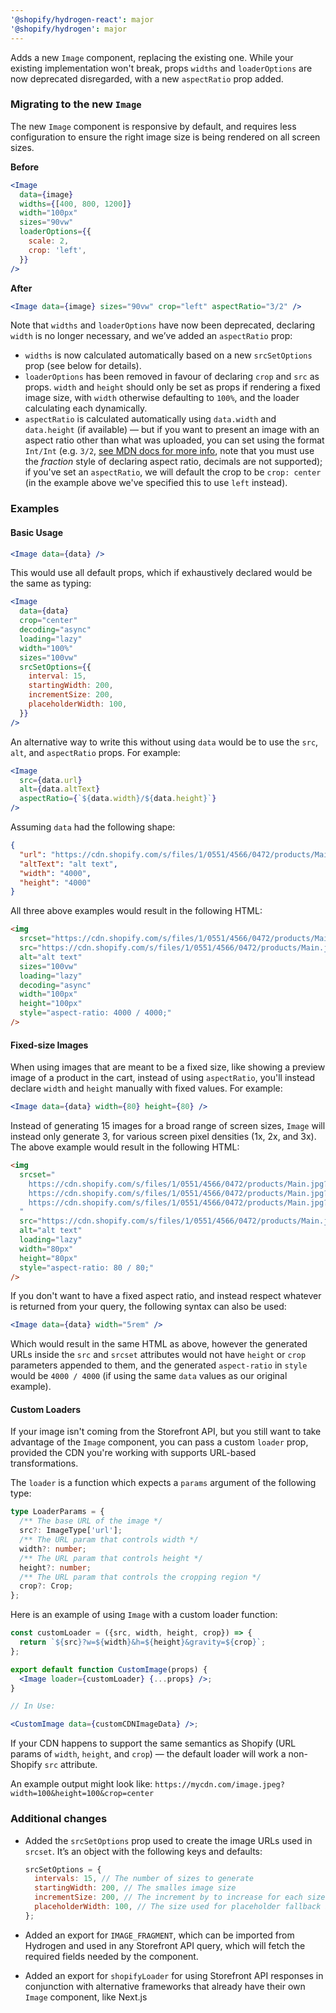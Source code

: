 ```yaml
---
'@shopify/hydrogen-react': major
'@shopify/hydrogen': major
---
```


Adds a new `Image` component, replacing the existing one. While your existing implementation won't break, props `widths` and `loaderOptions` are now deprecated disregarded, with a new `aspectRatio` prop added.

### Migrating to the new `Image`

The new `Image` component is responsive by default, and requires less configuration to ensure the right image size is being rendered on all screen sizes.

**Before**

```jsx
<Image
  data={image}
  widths={[400, 800, 1200]}
  width="100px"
  sizes="90vw"
  loaderOptions={{
    scale: 2,
    crop: 'left',
  }}
/>
```

**After**

```jsx
<Image data={image} sizes="90vw" crop="left" aspectRatio="3/2" />
```

Note that `widths` and `loaderOptions` have now been deprecated, declaring `width` is no longer necessary, and we’ve added an `aspectRatio` prop:

- `widths` is now calculated automatically based on a new `srcSetOptions` prop (see below for details).
- `loaderOptions` has been removed in favour of declaring `crop` and `src` as props. `width` and `height` should only be set as props if rendering a fixed image size, with `width` otherwise defaulting to `100%`, and the loader calculating each dynamically.
- `aspectRatio` is calculated automatically using `data.width` and `data.height` (if available) — but if you want to present an image with an aspect ratio other than what was uploaded, you can set using the format `Int/Int` (e.g. `3/2`, [see MDN docs for more info](https://developer.mozilla.org/en-US/docs/Web/CSS/aspect-ratio), note that you must use the _fraction_ style of declaring aspect ratio, decimals are not supported); if you've set an `aspectRatio`, we will default the crop to be `crop: center` (in the example above we've specified this to use `left` instead).

### Examples

<!-- Simplest possible usage -->

#### Basic Usage

```jsx
<Image data={data} />
```

This would use all default props, which if exhaustively declared would be the same as typing:

```jsx
<Image
  data={data}
  crop="center"
  decoding="async"
  loading="lazy"
  width="100%"
  sizes="100vw"
  srcSetOptions={{
    interval: 15,
    startingWidth: 200,
    incrementSize: 200,
    placeholderWidth: 100,
  }}
/>
```

An alternative way to write this without using `data` would be to use the `src`, `alt`, and `aspectRatio` props. For example:

```jsx
<Image
  src={data.url}
  alt={data.altText}
  aspectRatio={`${data.width}/${data.height}`}
/>
```

Assuming `data` had the following shape:

```json
{
  "url": "https://cdn.shopify.com/s/files/1/0551/4566/0472/products/Main.jpg",
  "altText": "alt text",
  "width": "4000",
  "height": "4000"
}
```

All three above examples would result in the following HTML:

```html
<img
  srcset="https://cdn.shopify.com/s/files/1/0551/4566/0472/products/Main.jpg?width=300&height=300&crop=center 300w, … *13 additional sizes* … https://cdn.shopify.com/s/files/1/0551/4566/0472/products/Main.jpg?width=3000&height=3000&crop=center 3000w"
  src="https://cdn.shopify.com/s/files/1/0551/4566/0472/products/Main.jpg?width=100&height=100&crop=center"
  alt="alt text"
  sizes="100vw"
  loading="lazy"
  decoding="async"
  width="100px"
  height="100px"
  style="aspect-ratio: 4000 / 4000;"
/>
```

#### Fixed-size Images

When using images that are meant to be a fixed size, like showing a preview image of a product in the cart, instead of using `aspectRatio`, you'll instead declare `width` and `height` manually with fixed values. For example:

```jsx
<Image data={data} width={80} height={80} />
```

Instead of generating 15 images for a broad range of screen sizes, `Image` will instead only generate 3, for various screen pixel densities (1x, 2x, and 3x). The above example would result in the following HTML:

```html
<img
  srcset="
    https://cdn.shopify.com/s/files/1/0551/4566/0472/products/Main.jpg?width=80&height=80&crop=center   1x,
    https://cdn.shopify.com/s/files/1/0551/4566/0472/products/Main.jpg?width=160&height=160&crop=center 2x,
    https://cdn.shopify.com/s/files/1/0551/4566/0472/products/Main.jpg?width=240&height=240&crop=center 3x
  "
  src="https://cdn.shopify.com/s/files/1/0551/4566/0472/products/Main.jpg?width=80&height=80"
  alt="alt text"
  loading="lazy"
  width="80px"
  height="80px"
  style="aspect-ratio: 80 / 80;"
/>
```

If you don't want to have a fixed aspect ratio, and instead respect whatever is returned from your query, the following syntax can also be used:

```jsx
<Image data={data} width="5rem" />
```

Which would result in the same HTML as above, however the generated URLs inside the `src` and `srcset` attributes would not have `height` or `crop` parameters appended to them, and the generated `aspect-ratio` in `style` would be `4000 / 4000` (if using the same `data` values as our original example).

#### Custom Loaders

If your image isn't coming from the Storefront API, but you still want to take advantage of the `Image` component, you can pass a custom `loader` prop, provided the CDN you're working with supports URL-based transformations.

The `loader` is a function which expects a `params` argument of the following type:

```ts
type LoaderParams = {
  /** The base URL of the image */
  src?: ImageType['url'];
  /** The URL param that controls width */
  width?: number;
  /** The URL param that controls height */
  height?: number;
  /** The URL param that controls the cropping region */
  crop?: Crop;
};
```

Here is an example of using `Image` with a custom loader function:

```jsx
const customLoader = ({src, width, height, crop}) => {
  return `${src}?w=${width}&h=${height}&gravity=${crop}`;
};

export default function CustomImage(props) {
  <Image loader={customLoader} {...props} />;
}

// In Use:

<CustomImage data={customCDNImageData} />;
```

If your CDN happens to support the same semantics as Shopify (URL params of `width`, `height`, and `crop`) — the default loader will work a non-Shopify `src` attribute.

An example output might look like: `https://mycdn.com/image.jpeg?width=100&height=100&crop=center`

### Additional changes

- Added the `srcSetOptions` prop used to create the image URLs used in `srcset`. It’s an object with the following keys and defaults:

  ```js
  srcSetOptions = {
    intervals: 15, // The number of sizes to generate
    startingWidth: 200, // The smalles image size
    incrementSize: 200, // The increment by to increase for each size, in pixesl
    placeholderWidth: 100, // The size used for placeholder fallback images
  };
  ```

- Added an export for `IMAGE_FRAGMENT`, which can be imported from Hydrogen and used in any Storefront API query, which will fetch the required fields needed by the component.

- Added an export for `shopifyLoader` for using Storefront API responses in conjunction with alternative frameworks that already have their own `Image` component, like Next.js
